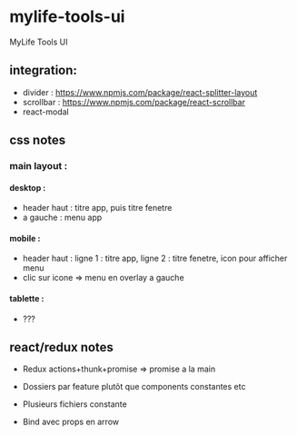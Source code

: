 # mylife-tools-ui
MyLife Tools UI

## integration:
* divider : https://www.npmjs.com/package/react-splitter-layout
* scrollbar : https://www.npmjs.com/package/react-scrollbar
* react-modal

## css notes

### main layout :

#### desktop :
* header haut : titre app, puis titre fenetre
* a gauche : menu app

#### mobile :
* header haut : ligne 1 : titre app, ligne 2 : titre fenetre, icon pour afficher menu
* clic sur icone => menu en overlay a gauche

#### tablette :
* ???

## react/redux notes

* Redux actions+thunk+promise => promise a la main
* Dossiers par feature plutôt que components constantes etc
* Plusieurs fichiers constante

* Bind avec props en arrow
